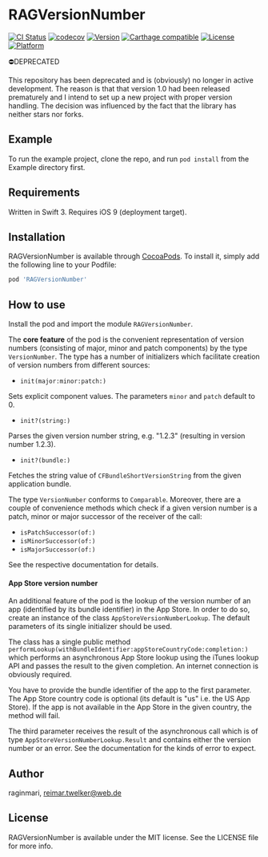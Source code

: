 # RAGVersionNumber

[![CI Status](http://img.shields.io/travis/raginmari/RAGVersionNumber.svg?style=flat)](https://travis-ci.org/raginmari/RAGVersionNumber)
[![codecov](https://codecov.io/gh/raginmari/RAGVersionNumber/branch/master/graph/badge.svg)](https://codecov.io/gh/raginmari/RAGVersionNumber)
[![Version](https://img.shields.io/cocoapods/v/RAGVersionNumber.svg?style=flat)](http://cocoapods.org/pods/RAGVersionNumber)
[![Carthage compatible](https://img.shields.io/badge/Carthage-compatible-4BC51D.svg?style=flat)](https://github.com/Carthage/Carthage)
[![License](https://img.shields.io/cocoapods/l/RAGVersionNumber.svg?style=flat)](http://cocoapods.org/pods/RAGVersionNumber)
[![Platform](https://img.shields.io/cocoapods/p/RAGVersionNumber.svg?style=flat)](http://cocoapods.org/pods/RAGVersionNumber)

⛔️DEPRECATED

This repository has been deprecated and is (obviously) no longer in active development. The reason is that that version 1.0 had been released prematurely and I intend to set up a new project with proper version handling. The decision was influenced by the fact that the library has neither stars nor forks.

## Example

To run the example project, clone the repo, and run `pod install` from the Example directory first.

## Requirements

Written in Swift 3. Requires iOS 9 (deployment target).

## Installation

RAGVersionNumber is available through [CocoaPods](http://cocoapods.org). To install
it, simply add the following line to your Podfile:

```ruby
pod 'RAGVersionNumber'
```

## How to use

Install the pod and import the module `RAGVersionNumber`.

The **core feature** of the pod is the convenient representation of version numbers (consisting of major, minor and patch components) by the type `VersionNumber`. The type has a number of initializers which facilitate creation of version numbers from different sources:

- `init(major:minor:patch:)`

 Sets explicit component values. The parameters `minor` and `patch` default to 0.

- `init?(string:)`

 Parses the given version number string, e.g. "1.2.3" (resulting in version number 1.2.3).

- `init?(bundle:)`

 Fetches the string value of `CFBundleShortVersionString` from the given application bundle.

The type `VersionNumber` conforms to `Comparable`. Moreover, there are a couple of convenience methods which check if a given version number is a patch, minor or major successor of the receiver of the call:

- `isPatchSuccessor(of:)`
- `isMinorSuccessor(of:)`
- `isMajorSuccessor(of:)`

See the respective documentation for details.

#### App Store version number

An additional feature of the pod is the lookup of the version number of an app (identified by its bundle identifier) in the App Store. In order to do so, create an instance of the class `AppStoreVersionNumberLookup`. The default parameters of its single initializer should be used.

The class has a single public method `performLookup(withBundleIdentifier:appStoreCountryCode:completion:)` which performs an asynchronous App Store lookup using the iTunes lookup API and passes the result to the given completion. An internet connection is obviously required.

You have to provide the bundle identifier of the app to the first parameter. The App Store country code is optional (its default is "us" i.e. the US App Store). If the app is not available in the App Store in the given country, the method will fail.

The third parameter receives the result of the asynchronous call which is of type `AppStoreVersionNumberLookup.Result` and contains either the version number or an error. See the documentation for the kinds of error to expect.

## Author

raginmari, reimar.twelker@web.de

## License

RAGVersionNumber is available under the MIT license. See the LICENSE file for more info.
